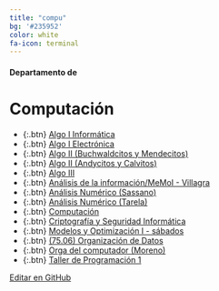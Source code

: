 ```yaml
---
title: "compu"
bg: '#235952'
color: white
fa-icon: terminal
---
```

#### Departamento de
# Computación

<!---
No poner los links de t.joinchat directamente,
usar https://www.protectyourlinks.com/ para obtener
un link corto protegido por captcha
-->

*  {:.btn} [Algo I Informática](https://www.proyl.com/EVt6l86Vx)
*  {:.btn} [Algo I Electrónica](https://www.proyl.com/xis80SDP2)
*  {:.btn} [Algo II (Buchwaldcitos y Mendecitos)](https://www.proyl.com/nzR2OC8e5)
*  {:.btn} [Algo II (Andycitos y Calvitos)](https://www.proyl.com/1CnM3eE8p)
*  {:.btn} [Algo III](https://www.proyl.com/d1bHhN5I0)
*  {:.btn} [Análisis de la información/MeMoI - Villagra](https://www.proyl.com/KzlGC31a5)
*  {:.btn} [Análisis Numérico (Sassano)](https://www.proyl.com/G8Xi8r7dJ)
*  {:.btn} [Análisis Numérico (Tarela)](https://www.proyl.com/lmO5RT22t)
*  {:.btn} [Computación](https://www.proyl.com/kh6tZN85C)
*  {:.btn} [Criptografía y Seguridad Informática](https://www.proyl.com/007HrEDmn)
*  {:.btn} [Modelos y Optimización I - sábados](https://www.proyl.com/Yvpj12LU8)
*  {:.btn} [(75.06) Organización de Datos](https://www.proyl.com/LDf7c63Nh)
*  {:.btn} [Orga del computador (Moreno)](https://www.proyl.com/Bno50oMY1)
*  {:.btn} [Taller de Programación 1](https://www.proyl.com/eKl7M27wB)

<span class="editongithub">
	<a href="{{site.github.repository_url}}/blob/master/{{page.path}}">
		<i class="fas fa-pen"></i> Editar en GitHub
	</a>
</span>
